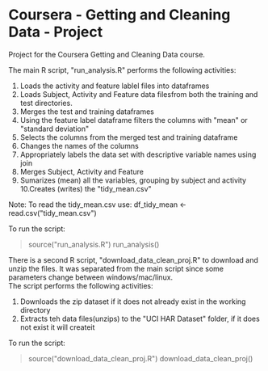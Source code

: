# Coursera - Getting and Cleaning Data - Project

Project for the Coursera Getting and Cleaning Data course.

The main R script, "run_analysis.R" performs the following activities:

1. Loads the activity and feature lablel files into dataframes
2. Loads Subject, Activity and Feature data filesfrom both the training and test directories.
3. Merges the test and training dataframes
4. Using the feature label dataframe filters the columns with "mean" or "standard deviation"
5. Selects the columns from the merged test and training dataframe
6. Changes the names of the columns
7. Appropriately labels the data set with descriptive variable names using join
8. Merges Subject, Activity and Feature
9. Sumarizes (mean) all the variables, grouping by subject and activity
10.Creates (writes) the "tidy_mean.csv"

Note: 
To read the tidy_mean.csv use:
df_tidy_mean <- read.csv("tidy_mean.csv")

To run the script:
> source("run_analysis.R")
> run_analysis()



There is a second R script, "download_data_clean_proj.R" to download and unzip the files.
It was separated from the main script since some parameters change between windows/mac/linux.  
The script performs the following activities:

1. Downloads the zip dataset if it does not already exist in the working directory
2. Extracts teh data files(unzips) to the "UCI HAR Dataset" folder, if it does not exist it will createit

To run the script:
> source("download_data_clean_proj.R")
> download_data_clean_proj()
